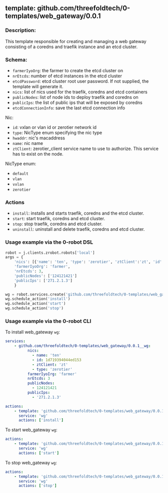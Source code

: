 ## template: github.com/threefoldtech/0-templates/web_gateway/0.0.1

### Description:
This template responsible for creating and managing a web gateway consisting of a coredns and traefik instance and an etcd cluster.

### Schema:

- `farmerIyoOrg`: the farmer to create the etcd cluster on
- `nrEtcds`: number of etcd instances in the etcd cluster
- `etcdPassword`: etcd cluster root user password. If not supplied, the template will generate it.
- `nics`: list of nics used for the traefik, coredns and etcd containers
- `publicNodes`: list of node ids to deploy traefik and coredns on
- `publicIps`: the list of public ips that will be exposed by coredns
- `etcdConnectionInfo`: save the last etcd connection info


Nic:
- `id`: vxlan or vlan id or zerotier network id
- `type`: NicType enum specifying the nic type
- `hwaddr`: nic's macaddress
- `name`: nic name
- `ztClient`: zerotier_client service name to use to authorize. This service has to exist on the node.

NicType enum:
- `default`
- `vlan`
- `vxlan`
- `zerotier`

### Actions

- `install`: installs and starts traefik, coredns and the etcd cluster.
- `start`: start traefik, coredns and etcd cluster.
- `stop`: stop traefik, coredns and etcd cluster.
- `uninstall`: uninstall and delete traefik, coredns and etcd cluster.

### Usage example via the 0-robot DSL

```python
robot = j.clients.zrobot.robots['local']
args = {
    'nics': [{'name': 'ten', 'type': 'zerotier', 'ztClient':'zt', 'id': '1d719394044ed153'}],
    'farmerIyoOrg': 'farmer',
    'nrEtcds': 3,
    'publicNodes': ['124121421']
    'publicIps': ['271.2.1.3']
    }

wg = robot.services.create('github.com/threefoldtech/0-templates/web_gateway/0.0.1', 'wg', data=args)
wg.schedule_action('install')
wg.schedule_action('start')
wg.schedule_action('stop')
```


### Usage example via the 0-robot CLI

To install web_gateway `wg`:

```yaml
services:
    - github.com/threefoldtech/0-templates/web_gateway/0.0.1__wg:
          nics:
            - name: 'ten'
            - id: 1d719394044ed153
            - ztClient: 'zt'
            - type: 'zerotier'
          farmerIyoIrg: 'farmer'
          nrEtcds: 3
          publicNodes:
            - 124121421
          publicIps:
            - '271.2.1.3'

actions:
    - template: 'github.com/threefoldtech/0-templates/web_gateway/0.0.1'
      service: 'wg'
      actions: ['install']

```


To start  web_gateway `wg`:

```yaml
actions:
    - template: 'github.com/threefoldtech/0-templates/web_gateway/0.0.1'
      service: 'wg'
      actions: ['start']

```


To stop  web_gateway `wg`:

```yaml
actions:
    - template: 'github.com/threefoldtech/0-templates/web_gateway/0.0.1'
      service: 'wg'
      actions: ['stop']

```